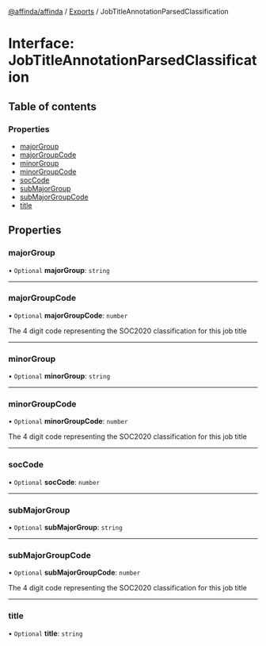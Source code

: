 [@affinda/affinda](../README.md) / [Exports](../modules.md) / JobTitleAnnotationParsedClassification

# Interface: JobTitleAnnotationParsedClassification

## Table of contents

### Properties

- [majorGroup](JobTitleAnnotationParsedClassification.md#majorgroup)
- [majorGroupCode](JobTitleAnnotationParsedClassification.md#majorgroupcode)
- [minorGroup](JobTitleAnnotationParsedClassification.md#minorgroup)
- [minorGroupCode](JobTitleAnnotationParsedClassification.md#minorgroupcode)
- [socCode](JobTitleAnnotationParsedClassification.md#soccode)
- [subMajorGroup](JobTitleAnnotationParsedClassification.md#submajorgroup)
- [subMajorGroupCode](JobTitleAnnotationParsedClassification.md#submajorgroupcode)
- [title](JobTitleAnnotationParsedClassification.md#title)

## Properties

### majorGroup

• `Optional` **majorGroup**: `string`

___

### majorGroupCode

• `Optional` **majorGroupCode**: `number`

The 4 digit code representing the SOC2020 classification for this job title

___

### minorGroup

• `Optional` **minorGroup**: `string`

___

### minorGroupCode

• `Optional` **minorGroupCode**: `number`

The 4 digit code representing the SOC2020 classification for this job title

___

### socCode

• `Optional` **socCode**: `number`

___

### subMajorGroup

• `Optional` **subMajorGroup**: `string`

___

### subMajorGroupCode

• `Optional` **subMajorGroupCode**: `number`

The 4 digit code representing the SOC2020 classification for this job title

___

### title

• `Optional` **title**: `string`
